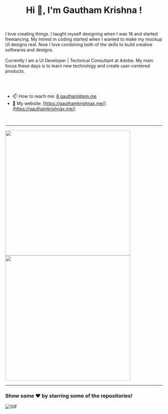 <h1 align="center">Hi 👋, I'm Gautham Krishna !</h1>
<br>
<p>
I love creating things. I taught myself designing when I was 16 and started freelancing.
 My Intrest in coding started when I wanted to make my mockup UI designs real. 
 Now I love combining both of the skills to build creative softwares and designs.
<br />
<br />
Currently I am a UI Developer | Technical Consultant at Adobe. My main focus these days is to learn new technology and create user-centered products.
</p>
<br />
<br />

- 📫 How to reach me: [8.gautham@pm.me](mailto:8.gautham@pm.me)
- 🔗 My website: [https://gauthamkrishnax.me/](https://gauthamkrishnax.me/)

<br />
<hr />
<p>
  <img src = "https://github-readme-stats.vercel.app/api?username=gauthamkrishnax&show_icons=true&theme=bear" width = 400>
  <img src = "https://github-readme-streak-stats.herokuapp.com?user=gauthamkrishnax&theme=dark&hide_border=true" width = 400>
</p>
<hr />

### Show some ❤️ by starring some of the repositories!

<img alt="GIF" src="https://media.giphy.com/media/vzO0Vc8b2VBLi/giphy.gif" />
